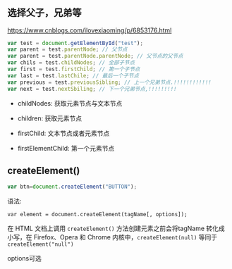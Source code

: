 #

## 选择父子，兄弟等

<https://www.cnblogs.com/ilovexiaoming/p/6853176.html>

```js
var test = document.getElementById("test");
var parent = test.parentNode; // 父节点
var parent = test.parentNode.parentNode; // 父节点的父节点
var chils = test.childNodes; // 全部子节点
var first = test.firstChild; // 第一个子节点
var last = test.lastChile; // 最后一个子节点
var previous = test.previousSibling; // 上一个兄弟节点.!!!!!!!!!!!!
var next = test.nextSbiling; // 下一个兄弟节点,!!!!!!!!!
```

- childNodes: 获取元素节点与文本节点
- children: 获取元素节点

- firstChild: 文本节点或者元素节点
- firstElementChild: 第一个元素节点

## createElement()

```js
var btn=document.createElement("BUTTON");
```

语法:

`var element = document.createElement(tagName[, options]);`

在 HTML 文档上调用 `createElement()` 方法创建元素之前会将tagName 转化成小写，在 Firefox、Opera 和 Chrome 内核中，`createElement(null)` 等同于 `createElement("null")`

options可选